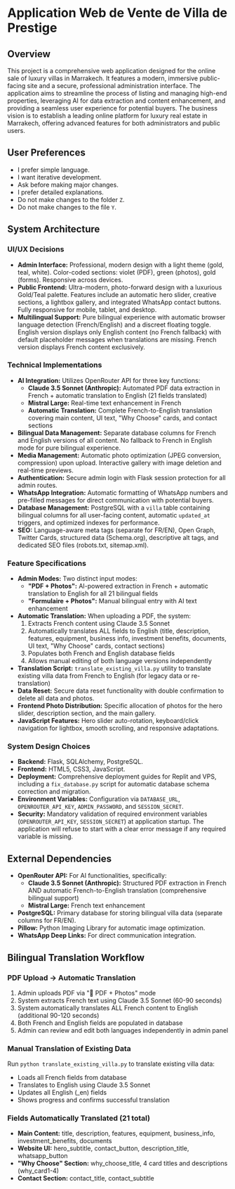 # Application Web de Vente de Villa de Prestige

## Overview
This project is a comprehensive web application designed for the online sale of luxury villas in Marrakech. It features a modern, immersive public-facing site and a secure, professional administration interface. The application aims to streamline the process of listing and managing high-end properties, leveraging AI for data extraction and content enhancement, and providing a seamless user experience for potential buyers. The business vision is to establish a leading online platform for luxury real estate in Marrakech, offering advanced features for both administrators and public users.

## User Preferences
- I prefer simple language.
- I want iterative development.
- Ask before making major changes.
- I prefer detailed explanations.
- Do not make changes to the folder `Z`.
- Do not make changes to the file `Y`.

## System Architecture

### UI/UX Decisions
- **Admin Interface:** Professional, modern design with a light theme (gold, teal, white). Color-coded sections: violet (PDF), green (photos), gold (forms). Responsive across devices.
- **Public Frontend:** Ultra-modern, photo-forward design with a luxurious Gold/Teal palette. Features include an automatic hero slider, creative sections, a lightbox gallery, and integrated WhatsApp contact buttons. Fully responsive for mobile, tablet, and desktop.
- **Multilingual Support:** Pure bilingual experience with automatic browser language detection (French/English) and a discreet floating toggle. English version displays only English content (no French fallback) with default placeholder messages when translations are missing. French version displays French content exclusively.

### Technical Implementations
- **AI Integration:** Utilizes OpenRouter API for three key functions:
  - **Claude 3.5 Sonnet (Anthropic):** Automated PDF data extraction in French + automatic translation to English (21 fields translated)
  - **Mistral Large:** Real-time text enhancement in French
  - **Automatic Translation:** Complete French-to-English translation covering main content, UI text, "Why Choose" cards, and contact sections
- **Bilingual Data Management:** Separate database columns for French and English versions of all content. No fallback to French in English mode for pure bilingual experience.
- **Media Management:** Automatic photo optimization (JPEG conversion, compression) upon upload. Interactive gallery with image deletion and real-time previews.
- **Authentication:** Secure admin login with Flask session protection for all admin routes.
- **WhatsApp Integration:** Automatic formatting of WhatsApp numbers and pre-filled messages for direct communication with potential buyers.
- **Database Management:** PostgreSQL with a `villa` table containing bilingual columns for all user-facing content, automatic `updated_at` triggers, and optimized indexes for performance.
- **SEO:** Language-aware meta tags (separate for FR/EN), Open Graph, Twitter Cards, structured data (Schema.org), descriptive alt tags, and dedicated SEO files (robots.txt, sitemap.xml).

### Feature Specifications
- **Admin Modes:** Two distinct input modes:
  - **"PDF + Photos":** AI-powered extraction in French + automatic translation to English for all 21 bilingual fields
  - **"Formulaire + Photos":** Manual bilingual entry with AI text enhancement
- **Automatic Translation:** When uploading a PDF, the system:
  1. Extracts French content using Claude 3.5 Sonnet
  2. Automatically translates ALL fields to English (title, description, features, equipment, business info, investment benefits, documents, UI text, "Why Choose" cards, contact sections)
  3. Populates both French and English database fields
  4. Allows manual editing of both language versions independently
- **Translation Script:** `translate_existing_villa.py` utility to translate existing villa data from French to English (for legacy data or re-translation)
- **Data Reset:** Secure data reset functionality with double confirmation to delete all data and photos.
- **Frontend Photo Distribution:** Specific allocation of photos for the hero slider, description section, and the main gallery.
- **JavaScript Features:** Hero slider auto-rotation, keyboard/click navigation for lightbox, smooth scrolling, and responsive adaptations.

### System Design Choices
- **Backend:** Flask, SQLAlchemy, PostgreSQL.
- **Frontend:** HTML5, CSS3, JavaScript.
- **Deployment:** Comprehensive deployment guides for Replit and VPS, including a `fix_database.py` script for automatic database schema correction and migration.
- **Environment Variables:** Configuration via `DATABASE_URL`, `OPENROUTER_API_KEY`, `ADMIN_PASSWORD`, and `SESSION_SECRET`.
- **Security:** Mandatory validation of required environment variables (`OPENROUTER_API_KEY`, `SESSION_SECRET`) at application startup. The application will refuse to start with a clear error message if any required variable is missing.

## External Dependencies
- **OpenRouter API:** For AI functionalities, specifically:
  - **Claude 3.5 Sonnet (Anthropic):** Structured PDF extraction in French AND automatic French-to-English translation (comprehensive bilingual support)
  - **Mistral Large:** French text enhancement
- **PostgreSQL:** Primary database for storing bilingual villa data (separate columns for FR/EN).
- **Pillow:** Python Imaging Library for automatic image optimization.
- **WhatsApp Deep Links:** For direct communication integration.

## Bilingual Translation Workflow

### PDF Upload → Automatic Translation
1. Admin uploads PDF via "📄 PDF + Photos" mode
2. System extracts French text using Claude 3.5 Sonnet (60-90 seconds)
3. System automatically translates ALL French content to English (additional 90-120 seconds)
4. Both French and English fields are populated in database
5. Admin can review and edit both languages independently in admin panel

### Manual Translation of Existing Data
Run `python translate_existing_villa.py` to translate existing villa data:
- Loads all French fields from database
- Translates to English using Claude 3.5 Sonnet
- Updates all English (_en) fields
- Shows progress and confirms successful translation

### Fields Automatically Translated (21 total)
- **Main Content:** title, description, features, equipment, business_info, investment_benefits, documents
- **Website UI:** hero_subtitle, contact_button, description_title, whatsapp_button
- **"Why Choose" Section:** why_choose_title, 4 card titles and descriptions (why_card1-4)
- **Contact Section:** contact_title, contact_subtitle